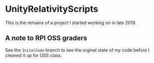 # UnityRelativityScripts

This is the remains of a project I started working on in late 2019. 

## A note to RPI OSS graders
See the `InitalCode` branch to see the orginal state of my code before I cleaned it up
for OSS class.
